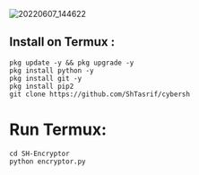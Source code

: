 ![20220607_144622](https://user-images.githubusercontent.com/85736436/172338254-c98e87a2-4d45-4c54-85ff-f0c816e95fc6.jpg)
## Install on Termux :
```
pkg update -y && pkg upgrade -y
pkg install python -y
pkg install git -y
pkg install pip2
git clone https://github.com/ShTasrif/cybersh
```

# Run Termux:
```
cd SH-Encryptor
python encryptor.py
```
